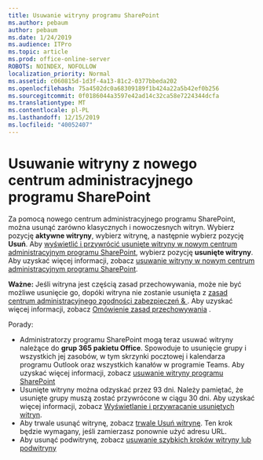 ```yaml
---
title: Usuwanie witryny programu SharePoint
ms.author: pebaum
author: pebaum
ms.date: 1/24/2019
ms.audience: ITPro
ms.topic: article
ms.prod: office-online-server
ROBOTS: NOINDEX, NOFOLLOW
localization_priority: Normal
ms.assetid: c060815d-1d3f-4a13-81c2-0377bbeda202
ms.openlocfilehash: 75a4502dc0a68309189f1b424a22a5b42ef0b256
ms.sourcegitcommit: 0f0186044a3597e42ad14c32ca58e7224344dcfa
ms.translationtype: MT
ms.contentlocale: pl-PL
ms.lasthandoff: 12/15/2019
ms.locfileid: "40052407"
---
```

# <a name="delete-a-site-from-the-new-sharepoint-admin-center"></a>Usuwanie witryny z nowego centrum administracyjnego programu SharePoint

Za pomocą nowego centrum administracyjnego programu SharePoint, można usunąć zarówno klasycznych i nowoczesnych witryn. Wybierz pozycję **aktywne witryny**, wybierz witrynę, a następnie wybierz pozycję **Usuń**. Aby [wyświetlić i przywrócić usunięte witryny w nowym centrum administracyjnym programu SharePoint](https://docs.microsoft.com/sharepoint/view-and-restore-deleted-sites-in-new-admin-center), wybierz pozycję **usunięte witryny**. Aby uzyskać więcej informacji, zobacz [usuwanie witryny w nowym centrum administracyjnym programu SharePoint](https://docs.microsoft.com/sharepoint/delete-site-collection#delete-a-site-in-the-new-sharepoint-admin-center).

**Ważne:** Jeśli witryna jest częścią zasad przechowywania, może nie być możliwe usunięcie go, dopóki witryna nie zostanie usunięta z [zasad centrum administracyjnego zgodności zabezpieczeń &amp; ](https://protection.office.com/?rfr=AdminCenter#/homepage). Aby uzyskać więcej informacji, zobacz [Omówienie zasad przechowywania](https://docs.microsoft.com/office365/securitycompliance/retention-policies#content-in-onedrive-accounts-and-sharepoint-sites) . 

Porady:
- Administratorzy programu SharePoint mogą teraz usuwać witryny należące do **grup 365 pakietu Office**. Spowoduje to usunięcie grupy i wszystkich jej zasobów, w tym skrzynki pocztowej i kalendarza programu Outlook oraz wszystkich kanałów w programie Teams. Aby uzyskać więcej informacji, zobacz [usuwanie witryny programu SharePoint](https://docs.microsoft.com/sharepoint/manage-sites-in-new-admin-center#delete-a-site)
- Usunięte witryny można odzyskać przez 93 dni. Należy pamiętać, że usunięte grupy muszą zostać przywrócone w ciągu 30 dni. Aby uzyskać więcej informacji, zobacz [Wyświetlanie i przywracanie usuniętych witryn](https://docs.microsoft.com/sharepoint/view-and-restore-deleted-sites-in-new-admin-center).
- Aby trwale usunąć witrynę, zobacz [trwale Usuń witrynę](https://docs.microsoft.com/sharepoint/delete-site-collection#permanently-delete-a-site). Ten krok będzie wymagany, jeśli zamierzasz ponownie użyć adresu URL. 
- Aby usunąć podwitrynę, zobacz [usuwanie szybkich kroków witryny lub podwitryny](https://support.office.com/article/Delete-a-SharePoint-site-or-subsite-bc37b743-0cef-475e-9a8c-8fc4d40179fb#__bkmkshortcut)
